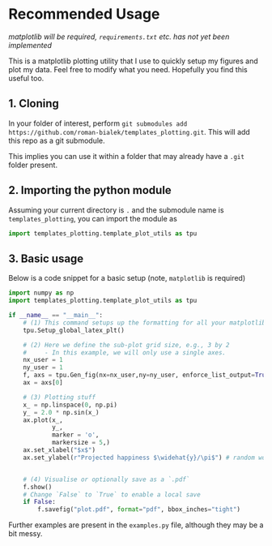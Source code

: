 # Recommended Usage
*matplotlib will be required, `requirements.txt` etc. has not yet been implemented*

This is a matplotlib plotting utility that I use to quickly setup my figures and plot my data. Feel free to modify what you need. Hopefully you find this useful too.

## 1. Cloning
In your folder of interest, perform `git submodules add https://github.com/roman-bialek/templates_plotting.git`. This will add this repo as a git submodule.

This implies you can use it within a folder that may already have a `.git` folder present.
## 2. Importing the python module
Assuming your current directory is `.` and the submodule name is `templates_plotting`, you can import the module as
```python
import templates_plotting.template_plot_utils as tpu
```
## 3. Basic usage
Below is a code snippet for a basic setup (note, `matplotlib` is required)
```python
import numpy as np
import templates_plotting.template_plot_utils as tpu

if __name__ == "__main__":
    # (1) This command setups up the formatting for all your matplotlib plots in this file
    tpu.Setup_global_latex_plt()

    # (2) Here we define the sub-plot grid size, e.g., 3 by 2
    #     - In this example, we will only use a single axes.
    nx_user = 1
    ny_user = 1
    f, axs = tpu.Gen_fig(nx=nx_user,ny=ny_user, enforce_list_output=True)
    ax = axs[0]

    # (3) Plotting stuff
    x_ = np.linspace(0, np.pi)
    y_ = 2.0 * np.sin(x_)
    ax.plot(x_,
            y_,
            marker = 'o',
            markersize = 5,)
    ax.set_xlabel("$x$")
    ax.set_ylabel(r"Projected happiness $\widehat{y}/\pi$") # random words


    # (4) Visualise or optionally save as a `.pdf`
    f.show()
    # Change `False` to `True` to enable a local save
    if False:
        f.savefig("plot.pdf", format="pdf", bbox_inches="tight")
```

Further examples are present in the `examples.py` file, although they may be a bit messy.

